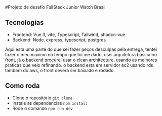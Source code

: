 #Projeto de desafio FullStack Junior Watch Brasil

## Tecnologias

- Frontend: Vue 3, vite, Typescript, Tailwind, shadcn-vue
- Backend: Node, express, typescript, postgres

Aqui esta uma parte do que sei fazer peços desculpas pela entrega, tentei fazer o meu maximo no tempo que foi me dado, usei arquitetura básica no front, já o backend procurei usar o clean architecture, usando as melhores praticas que veio refinando. o backend esta em servidor ec2 usando rds tambem do aws, o front deverá ser baixado e rodado.

## Como roda

- Clone o repositório `git clone`
- Instale as dependencias `npm install`
- Rode o comando `npm run dev`